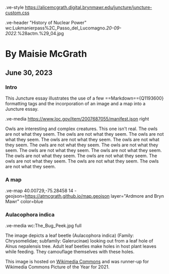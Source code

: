 .ve-style https://alicemcgrath.digital.brynmawr.edu/juncture/juncture-custom.css

.ve-header "History of Nuclear Power" wc:Lukmanierpass%2C_Passo_del_Lucomagno._20-09-2022._%28actm.%29_04.jpg

# By Maisie McGrath

## June 30, 2023

### Intro

This Juncture essay illustrates the use of a few ==Markdown=={Q1193600} formatting tags and the incorporation of an image and a map into a Juncture essay.

.ve-media https://www.loc.gov/item/2007687055/manifest.json right

Owls are interesting and complex creatures. This one isn't real. The owls are not what they seem. The owls are not what they seem. The owls are not what they seem. The owls are not what they seem. The owls are not what they seem. The owls are not what they seem. The owls are not what they seem. The owls are not what they seem. The owls are not what they seem. The owls are not what they seem. The owls are not what they seem. The owls are not what they seem. The owls are not what they seem. The owls are not what they seem.

### A map

.ve-map 40.00729,-75.28458 14
    - geojson=https://atmcgrath.github.io/map.geojson layer="Ardmore and Bryn Mawr" color=blue

### Aulacophora indica

.ve-media wc:The_Bug_Peek.jpg full

The image depicts a leaf beetle (Aulacophora indica) (Family: Chrysomelidae; subfamily: Galerucinae) looking out from a leaf hole of Alnus nepalensis tree. Adult leaf beetles make holes in host plant leaves while feeding. They camouflage themselves with these holes.

This image is hosted on [Wikimedia Commons](https://commons.wikimedia.org/wiki/File:The_Bug_Peek.jpg) and was runner-up for Wikimedia Commons Picture of the Year for 2021.
